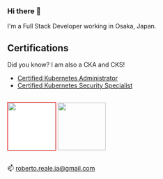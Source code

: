### Hi there 👋

I'm a Full Stack Developer working in Osaka, Japan.



## Certifications

Did you know? I am also a CKA and CKS!

- [Certified Kubernetes Administrator](https://www.credly.com/badges/08104359-709a-4150-b3b7-297d90f26ccf/public_url)
- [Certified Kubernetes Security Specialist](https://www.credly.com/badges/f3fb0c34-5418-46ba-ab6b-d6c6e984ad68/public_url)

##

[<img width="110" height="110" style="background-color: white; border: 1px solid red;" src="https://images.credly.com/size/110x110/images/8b8ed108-e77d-4396-ac59-2504583b9d54/cka_from_cncfsite__281_29.png">](https://www.credly.com/badges/08104359-709a-4150-b3b7-297d90f26ccf/public_url)
[<img width="110" height="110" src="https://images.credly.com/size/110x110/images/9945dfcb-1cca-4529-85e6-db1be3782210/kubernetes-security-specialist-logo2.png">](https://www.credly.com/badges/f3fb0c34-5418-46ba-ab6b-d6c6e984ad68/public_url)

##

📫 roberto.reale.ja@gmail.com

